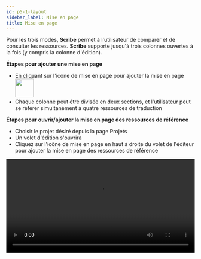 ```yaml
---
id: p5-1-layout
sidebar_label: Mise en page
title: Mise en page
---
```


Pour les trois modes, **Scribe** permet à l'utilisateur de comparer et de consulter les ressources. **Scribe** supporte jusqu'à trois colonnes ouvertes à la fois (y compris la colonne d'édition).

**Étapes pour ajouter une mise en page**

- En cliquant sur l'icône de mise en page pour ajouter la mise en page <img src="/assets/newcolumn.png" width="50px" alt="" />
- Chaque colonne peut être divisée en deux sections, et l'utilisateur peut se référer simultanément à quatre ressources de traduction

**Étapes pour ouvrir/ajouter la mise en page des ressources de référence**

- Choisir le projet désiré depuis la page Projets
- Un volet d'édition s'ouvrira
- Cliquez sur l'icône de mise en page en haut à droite du volet de l'éditeur pour ajouter la mise en page des ressources de référence

<video controls src="/assets/add-columns.mov" width="100%" type="video/mov"></video>


